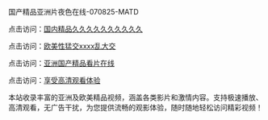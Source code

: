 国产精品亚洲片夜色在线-070825-MATD

点击访问：<a href="https://heiliaoxqkkct.pages.dev">国内精品久久久久久久久久久久</a>

点击访问：<a href="https://heiliaoxwd5i8.pages.dev">欧美性猛交xxxx乱大交</a>

点击访问：<a href="https://bered.pages.dev/">亚洲国产精品看片在线</a>

点击访问：<a href="https://rtj-3zo.pages.dev/">享受高清观看体验</a>

本站收录丰富的亚洲及欧美精品视频，涵盖各类影片和激情内容。支持极速播放、高清观看，无广告干扰，为您提供流畅的观影体验，随时随地轻松访问精彩视频！

<span style="display:none;">[Canonical link](https://github.com/vb20250708/vb03 ）</span>
